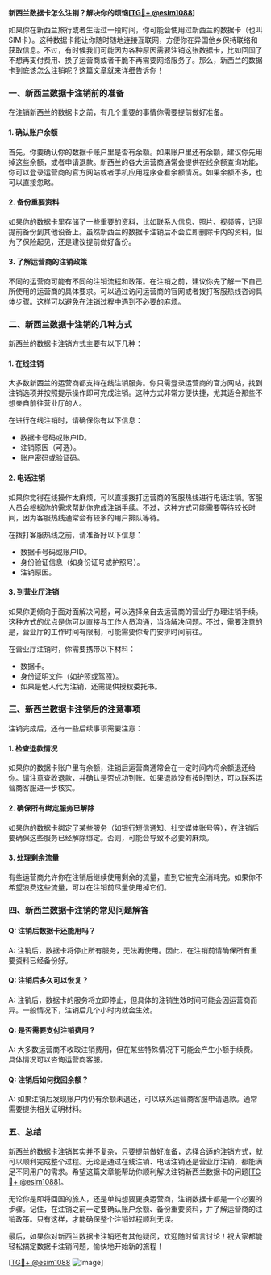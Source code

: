 **新西兰数据卡怎么注销？解决你的烦恼[[TG💪+ @esim1088](https://t.me/s/esim1088)]**

如果你在新西兰旅行或者生活过一段时间，你可能会使用过新西兰的数据卡（也叫SIM卡）。这种数据卡能让你随时随地连接互联网，方便你在异国他乡保持联络和获取信息。不过，有时候我们可能因为各种原因需要注销这张数据卡，比如回国了不想再支付费用、换了运营商或者干脆不再需要网络服务了。那么，新西兰的数据卡到底该怎么注销呢？这篇文章就来详细告诉你！

### 一、新西兰数据卡注销前的准备

在注销新西兰的数据卡之前，有几个重要的事情你需要提前做好准备。

#### 1. 确认账户余额
首先，你要确认你的数据卡账户里是否有余额。如果账户里还有余额，建议你先用掉这些余额，或者申请退款。新西兰的各大运营商通常会提供在线余额查询功能，你可以登录运营商的官方网站或者手机应用程序查看余额情况。如果余额不多，也可以直接忽略。

#### 2. 备份重要资料
如果你的数据卡里存储了一些重要的资料，比如联系人信息、照片、视频等，记得提前备份到其他设备上。虽然新西兰的数据卡注销后不会立即删除卡内的资料，但为了保险起见，还是建议提前做好备份。

#### 3. 了解运营商的注销政策
不同的运营商可能有不同的注销流程和政策。在注销之前，建议你先了解一下自己所使用的运营商的具体要求。可以通过访问运营商的官网或者拨打客服热线咨询具体步骤。这样可以避免在注销过程中遇到不必要的麻烦。

### 二、新西兰数据卡注销的几种方式

新西兰的数据卡注销方式主要有以下几种：

#### 1. 在线注销
大多数新西兰的运营商都支持在线注销服务。你只需登录运营商的官方网站，找到注销选项并按照提示操作即可完成注销。这种方式非常方便快捷，尤其适合那些不想亲自前往营业厅的人。

在进行在线注销时，请确保你有以下信息：
- 数据卡号码或账户ID。
- 注销原因（可选）。
- 账户密码或验证码。

#### 2. 电话注销
如果你觉得在线操作太麻烦，可以直接拨打运营商的客服热线进行电话注销。客服人员会根据你的需求帮助你完成注销手续。不过，这种方式可能需要等待较长时间，因为客服热线通常会有较多的用户排队等待。

在拨打客服热线之前，请准备好以下信息：
- 数据卡号码或账户ID。
- 身份验证信息（如身份证号或护照号）。
- 注销原因。

#### 3. 到营业厅注销
如果你更倾向于面对面解决问题，可以选择亲自去运营商的营业厅办理注销手续。这种方式的优点是你可以直接与工作人员沟通，当场解决问题。不过，需要注意的是，营业厅的工作时间有限制，可能需要你专门安排时间前往。

在营业厅注销时，你需要携带以下材料：
- 数据卡。
- 身份证明文件（如护照或驾照）。
- 如果是他人代为注销，还需提供授权委托书。

### 三、新西兰数据卡注销后的注意事项

注销完成后，还有一些后续事项需要注意：

#### 1. 检查退款情况
如果你的数据卡账户里有余额，注销后运营商通常会在一定时间内将余额退还给你。请注意查收退款，并确认是否成功到账。如果退款没有按时到达，可以联系运营商客服进一步核实。

#### 2. 确保所有绑定服务已解除
如果你的数据卡绑定了某些服务（如银行短信通知、社交媒体账号等），在注销后要确保这些服务已经解除绑定。否则，可能会导致不必要的麻烦。

#### 3. 处理剩余流量
有些运营商允许你在注销后继续使用剩余的流量，直到它被完全消耗完。如果你不希望浪费这些流量，可以在注销前尽量使用掉它们。

### 四、新西兰数据卡注销的常见问题解答

#### Q: 注销后数据卡还能用吗？
A: 注销后，数据卡将停止所有服务，无法再使用。因此，在注销前请确保所有重要资料已经备份好。

#### Q: 注销后多久可以恢复？
A: 注销后，数据卡的服务将立即停止，但具体的注销生效时间可能会因运营商而异。一般情况下，注销后几个小时内就会生效。

#### Q: 是否需要支付注销费用？
A: 大多数运营商不收取注销费用，但在某些特殊情况下可能会产生小额手续费。具体情况可以咨询运营商客服。

#### Q: 注销后如何找回余额？
A: 如果注销后发现账户内仍有余额未退还，可以联系运营商客服申请退款。通常需要提供相关证明材料。

### 五、总结

新西兰的数据卡注销其实并不复杂，只要提前做好准备，选择合适的注销方式，就可以顺利完成整个过程。无论是通过在线注销、电话注销还是营业厅注销，都能满足不同用户的需求。希望这篇文章能帮助你顺利解决注销新西兰数据卡的问题[[TG💪+ @esim1088](https://t.me/s/esim1088)]。

无论你是即将回国的旅人，还是单纯想要更换运营商，注销数据卡都是一个必要的步骤。记住，在注销之前一定要确认账户余额、备份重要资料，并了解运营商的注销政策。只有这样，才能确保整个注销过程顺利无误。

最后，如果你对新西兰数据卡注销还有其他疑问，欢迎随时留言讨论！祝大家都能轻松搞定数据卡注销问题，愉快地开始新的旅程！

[[TG💪+ @esim1088](https://t.me/s/esim1088) ![Image](https://i.postimg.cc/4NQfJmqS/Snipaste-2025-05-13-00-14-12.png)]